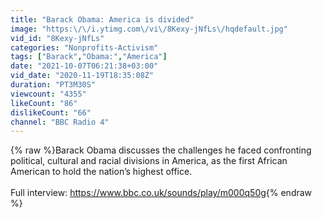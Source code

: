 ```yaml
---
title: "Barack Obama: America is divided"
image: "https:\/\/i.ytimg.com\/vi\/8Kexy-jNfLs\/hqdefault.jpg"
vid_id: "8Kexy-jNfLs"
categories: "Nonprofits-Activism"
tags: ["Barack","Obama:","America"]
date: "2021-10-07T06:21:38+03:00"
vid_date: "2020-11-19T18:35:08Z"
duration: "PT3M30S"
viewcount: "4355"
likeCount: "86"
dislikeCount: "66"
channel: "BBC Radio 4"
---
```

{% raw %}Barack Obama discusses the challenges he faced confronting political, cultural and racial divisions in America, as the first African American to hold the nation’s highest office.<br /><br />Full interview: <a rel="nofollow" target="blank" href="https://www.bbc.co.uk/sounds/play/m000q50g">https://www.bbc.co.uk/sounds/play/m000q50g</a>{% endraw %}
